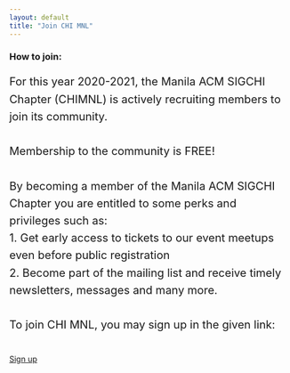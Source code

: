 ```yaml
---
layout: default
title: "Join CHI MNL"
---
```


<section  class = "pt-5 pb-5">
    <div class = "container">
        <h3 class = "font-weight-bolder" >How to join: </h3>
        <p style="font-size:20px; line-height:1.95rem;" class = "mt-4">For this year 2020-2021, the Manila ACM SIGCHI Chapter (CHIMNL) is actively recruiting members to join its community. <br><br>
        Membership to the community is FREE! <br><br>
        By becoming a member of the Manila ACM SIGCHI Chapter you are entitled to some perks and privileges such as: <br>
        1. Get early access to tickets to our event meetups even before public registration <br>
        2. Become part of the mailing list and receive timely newsletters, messages and many more. 
        <br><br>
        To join CHI MNL, you may sign up in the given link:
        </p>
        <br>
        <a href ="https://docs.google.com/forms/d/e/1FAIpQLScK2AXJJ4CHro9k_a9g7SSC-nMmTUF6_5AaPK8cyFLEliXRjg/viewform" target = "_blank" class = "btn btn-primary mt-3"> Sign up </a>
    </div>
</section>
